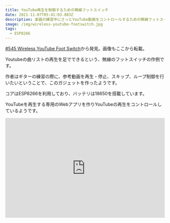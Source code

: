 ```yaml
---
title: YouTube再生を制御するための無線フットスイッチ
date: 2021-11-07T05:41:03.883Z
description: 楽器の練習中にさっとYouTube動画をコントロールするための無線フットスイッチの作例を紹介します。
image: /img/wireless-youtube-footswitch.jpg
tags:
  - ESP8266
---
```

[#545 Wireless YouTube Foot Switch](https://leap.tardate.com/esp8266/youtubefootswitch/)から発見。画像もここから転載。

Youtubeの曲リストの再生を足でできるという、無線のフットスイッチの作例です。

作者はギターの練習の際に、参考動画を再生・停止、スキップ、ループ制御を行いたいということで、このガジェットを作ったようです。

コアはESP8266を利用しており、バッテリは18650を搭載しています。

YouTubeを再生する専用のWebアプリを作りYouTubeの再生をコントロールしているようです。

<iframe width="100%" height="315" src="https://www.youtube.com/embed/n6uzQQ-pEqw" title="YouTube video player" frameborder="0" allow="accelerometer; autoplay; clipboard-write; encrypted-media; gyroscope; picture-in-picture" allowfullscreen></iframe>
